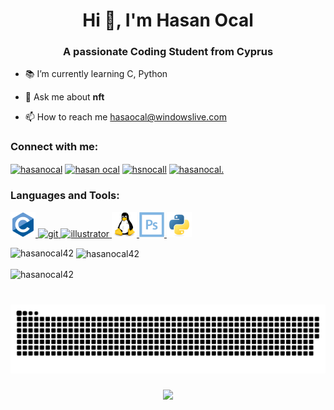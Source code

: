 
<h1 align="center">Hi 👋, I'm Hasan Ocal</h1>
<h3 align="center">A passionate Coding Student from Cyprus</h3>

- 📚 I’m currently learning C, Python

- 💬 Ask me about **nft**

- 📫 How to reach me hasaocal@windowslive.com

<h3 align="left">Connect with me:</h3>
<p align="left">
<a href="https://twitter.com/hasanocal" target="blank"><img align="center" src="https://raw.githubusercontent.com/rahuldkjain/github-profile-readme-generator/master/src/images/icons/Social/twitter.svg" alt="hasanocal" height="30" width="40" /></a>
<a href="https://linkedin.com/in/hasan ocal" target="blank"><img align="center" src="https://raw.githubusercontent.com/rahuldkjain/github-profile-readme-generator/master/src/images/icons/Social/linked-in-alt.svg" alt="hasan ocal" height="30" width="40" /></a>
<a href="https://instagram.com/hsnocall" target="blank"><img align="center" src="https://raw.githubusercontent.com/rahuldkjain/github-profile-readme-generator/master/src/images/icons/Social/instagram.svg" alt="hsnocall" height="30" width="40" /></a>
<a href="https://discord.gg/hasanocal." target="blank"><img align="center" src="https://raw.githubusercontent.com/rahuldkjain/github-profile-readme-generator/master/src/images/icons/Social/discord.svg" alt="hasanocal." height="30" width="40" /></a>
</p>

<h3 align="left">Languages and Tools:</h3>
<p align="left"> <a href="https://www.cprogramming.com/" target="_blank" rel="noreferrer"> <img src="https://raw.githubusercontent.com/devicons/devicon/master/icons/c/c-original.svg" alt="c" width="40" height="40"/> </a> <a href="https://git-scm.com/" target="_blank" rel="noreferrer"> <img src="https://www.vectorlogo.zone/logos/git-scm/git-scm-icon.svg" alt="git" width="40" height="40"/> </a> <a href="https://www.adobe.com/in/products/illustrator.html" target="_blank" rel="noreferrer"> <img src="https://www.vectorlogo.zone/logos/adobe_illustrator/adobe_illustrator-icon.svg" alt="illustrator" width="40" height="40"/> </a> <a href="https://www.linux.org/" target="_blank" rel="noreferrer"> <img src="https://raw.githubusercontent.com/devicons/devicon/master/icons/linux/linux-original.svg" alt="linux" width="40" height="40"/> </a> <a href="https://www.photoshop.com/en" target="_blank" rel="noreferrer"> <img src="https://raw.githubusercontent.com/devicons/devicon/master/icons/photoshop/photoshop-line.svg" alt="photoshop" width="40" height="40"/> </a> <a href="https://www.python.org" target="_blank" rel="noreferrer"> <img src="https://raw.githubusercontent.com/devicons/devicon/master/icons/python/python-original.svg" alt="python" width="40" height="40"/> </a> </p>

<p><img align="left" src="https://github-readme-stats.vercel.app/api/top-langs?username=hasanocal42&show_icons=true&locale=en&layout=compact" alt="hasanocal42" /></p>

<p>&nbsp;<img align="center" src="https://github-readme-stats.vercel.app/api?username=hasanocal42&show_icons=true&locale=en" alt="hasanocal42" /></p>

<p><img align="center" src="https://github-readme-streak-stats.herokuapp.com/?user=hasanocal42&" alt="hasanocal42" /></p>

###

<br clear="both">

<img src="https://raw.githubusercontent.com/Serverbauer/Serverbauer/output/snake.svg" alt="Snake animation" />

###

<div align="center">
  <img src="https://profile-counter.glitch.me/Serverbauer/count.svg?"  />
</div>

###
